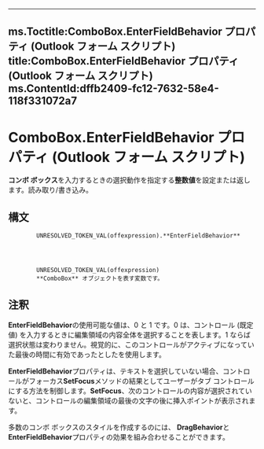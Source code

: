 

---
ms.Toctitle:ComboBox.EnterFieldBehavior プロパティ (Outlook フォーム スクリプト)
title:ComboBox.EnterFieldBehavior プロパティ (Outlook フォーム スクリプト)
ms.ContentId:dffb2409-fc12-7632-58e4-118f331072a7
---
# ComboBox.EnterFieldBehavior プロパティ (Outlook フォーム スクリプト)




**コンボ ボックス**を入力するときの選択動作を指定する**整数値**を設定または返します。読み取り/書き込み。

## 構文

            UNRESOLVED_TOKEN_VAL(offexpression).**EnterFieldBehavior**




            UNRESOLVED_TOKEN_VAL(offexpression)
            **ComboBox** オブジェクトを表す変数です。



## 注釈
**EnterFieldBehavior**の使用可能な値は、0 と 1 です。0 は、コントロール (既定値) を入力するときに編集領域の内容全体を選択することを表します。1 ならば選択状態は変わりません。視覚的に、このコントロールがアクティブになっていた最後の時間に有効であったとしたを使用します。



**EnterFieldBehavior**プロパティは、テキストを選択していない場合、コントロールがフォーカス**SetFocus**メソッドの結果としてユーザーがタブ コントロールにする方法を制御します。**SetFocus**、次のコントロールの内容が選択されていないと、コントロールの編集領域の最後の文字の後に挿入ポイントが表示されます。



多数のコンボ ボックスのスタイルを作成するのには、 **DragBehavior**と**EnterFieldBehavior**プロパティの効果を組み合わせることができます。




